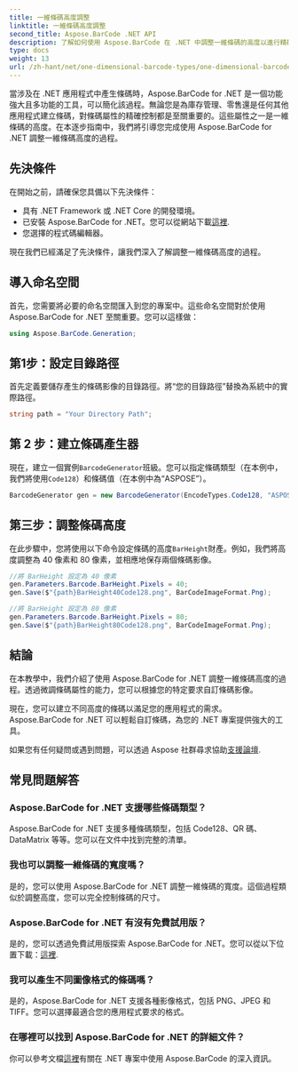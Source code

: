 ```yaml
---
title: 一維條碼高度調整
linktitle: 一維條碼高度調整
second_title: Aspose.BarCode .NET API
description: 了解如何使用 Aspose.BarCode 在 .NET 中調整一維條碼的高度以進行精確自訂。輕鬆創建完美的條碼！
type: docs
weight: 13
url: /zh-hant/net/one-dimensional-barcode-types/one-dimensional-barcode-height-adjustment/
---
```


當涉及在 .NET 應用程式中產生條碼時，Aspose.BarCode for .NET 是一個功能強大且多功能的工具，可以簡化該過程。無論您是為庫存管理、零售還是任何其他應用程式建立條碼，對條碼屬性的精確控制都是至關重要的。這些屬性之一是一維條碼的高度。在本逐步指南中，我們將引導您完成使用 Aspose.BarCode for .NET 調整一維條碼高度的過程。

## 先決條件

在開始之前，請確保您具備以下先決條件：

- 具有 .NET Framework 或 .NET Core 的開發環境。
- 已安裝 Aspose.BarCode for .NET。您可以從網站下載[這裡](https://releases.aspose.com/barcode/net/).
- 您選擇的程式碼編輯器。

現在我們已經滿足了先決條件，讓我們深入了解調整一維條碼高度的過程。

## 導入命名空間

首先，您需要將必要的命名空間匯入到您的專案中。這些命名空間對於使用 Aspose.BarCode for .NET 至關重要。您可以這樣做：

```csharp
using Aspose.BarCode.Generation;
```

## 第1步：設定目錄路徑

首先定義要儲存產生的條碼影像的目錄路徑。將“您的目錄路徑”替換為系統中的實際路徑。

```csharp
string path = "Your Directory Path";
```

## 第 2 步：建立條碼產生器

現在，建立一個實例`BarcodeGenerator`班級。您可以指定條碼類型（在本例中，我們將使用`Code128`）和條碼值（在本例中為“ASPOSE”）。

```csharp
BarcodeGenerator gen = new BarcodeGenerator(EncodeTypes.Code128, "ASPOSE");
```

## 第三步：調整條碼高度

在此步驟中，您將使用以下命令設定條碼的高度`BarHeight`財產。例如，我們將高度調整為 40 像素和 80 像素，並相應地保存兩個條碼影像。

```csharp
//將 BarHeight 設定為 40 像素
gen.Parameters.Barcode.BarHeight.Pixels = 40;
gen.Save($"{path}BarHeight40Code128.png", BarCodeImageFormat.Png);

//將 BarHeight 設定為 80 像素
gen.Parameters.Barcode.BarHeight.Pixels = 80;
gen.Save($"{path}BarHeight80Code128.png", BarCodeImageFormat.Png);
```

## 結論

在本教學中，我們介紹了使用 Aspose.BarCode for .NET 調整一維條碼高度的過程。透過微調條碼屬性的能力，您可以根據您的特定要求自訂條碼影像。

現在，您可以建立不同高度的條碼以滿足您的應用程式的需求。 Aspose.BarCode for .NET 可以輕鬆自訂條碼，為您的 .NET 專案提供強大的工具。

如果您有任何疑問或遇到問題，可以透過 Aspose 社群尋求協助[支援論壇](https://forum.aspose.com/c/barcode/13).

## 常見問題解答

### Aspose.BarCode for .NET 支援哪些條碼類型？
Aspose.BarCode for .NET 支援多種條碼類型，包括 Code128、QR 碼、DataMatrix 等等。您可以在文件中找到完整的清單。

### 我也可以調整一維條碼的寬度嗎？
是的，您可以使用 Aspose.BarCode for .NET 調整一維條碼的寬度。這個過程類似於調整高度，您可以完全控制條碼的尺寸。

### Aspose.BarCode for .NET 有沒有免費試用版？
是的，您可以透過免費試用版探索 Aspose.BarCode for .NET。您可以從以下位置下載：[這裡](https://releases.aspose.com/).

### 我可以產生不同圖像格式的條碼嗎？
是的，Aspose.BarCode for .NET 支援各種影像格式，包括 PNG、JPEG 和 TIFF。您可以選擇最適合您的應用程式要求的格式。

### 在哪裡可以找到 Aspose.BarCode for .NET 的詳細文件？
你可以參考文檔[這裡](https://reference.aspose.com/barcode/net/)有關在 .NET 專案中使用 Aspose.BarCode 的深入資訊。

